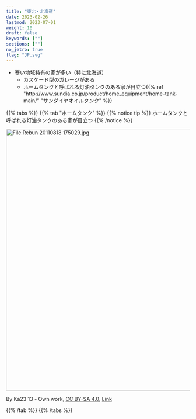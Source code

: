 ```yaml
---
title: "東北・北海道"
date: 2023-02-26
lastmod: 2023-07-01
weight: 10
draft: false
keywords: [""]
sections: [""]
no_jetro: true
flag: "JP.svg"
---
```



<div class="main-desciption area-description">
    <ul class="rule-list">
        <li>寒い地域特有の家が多い（特に北海道）
            <ul>
                <li>カスケード型のガレージがある</li>
                <li>ホームタンクと呼ばれる<span class="quiz">灯油タンク</span>のある家が目立つ{{% ref "http://www.sundia.co.jp/product/home_equipment/home-tank-main/" "サンダイヤオイルタンク" %}}</li>
            </ul>
        </li>
    </ul>
</div>

{{% tabs %}}
{{% tab "ホームタンク" %}}
{{% notice tip %}}
ホームタンクと呼ばれる<span class="quiz">灯油タンク</span>のある家が目立つ
{{% /notice %}}

<div class="googlemap-if no-margin">
<p><a href="https://commons.wikimedia.org/wiki/File:Rebun_20110818_175029.jpg#/media/File:Rebun_20110818_175029.jpg"><img src="https://upload.wikimedia.org/wikipedia/commons/c/cf/Rebun_20110818_175029.jpg" alt="File:Rebun 20110818 175029.jpg" height="717" width="1280"></a></p><p>By Ka23 13 - <span class="int-own-work" lang="en">Own work</span>, <a href="https://creativecommons.org/licenses/by-sa/4.0" title="Creative Commons Attribution-Share Alike 4.0">CC BY-SA 4.0</a>, <a href="https://commons.wikimedia.org/w/index.php?curid=142923992">Link</a></p>
</div>

{{% /tab %}}
{{% /tabs %}}
